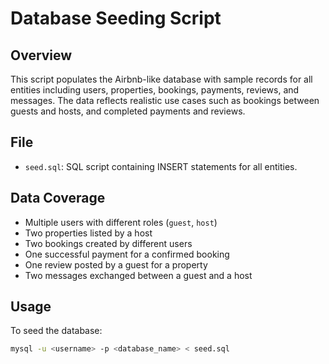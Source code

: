 # Database Seeding Script

## Overview

This script populates the Airbnb-like database with sample records for all entities including users, properties, bookings, payments, reviews, and messages. The data reflects realistic use cases such as bookings between guests and hosts, and completed payments and reviews.

## File

- `seed.sql`: SQL script containing INSERT statements for all entities.

## Data Coverage

- Multiple users with different roles (`guest`, `host`)
- Two properties listed by a host
- Two bookings created by different users
- One successful payment for a confirmed booking
- One review posted by a guest for a property
- Two messages exchanged between a guest and a host

## Usage

To seed the database:

```bash
mysql -u <username> -p <database_name> < seed.sql
